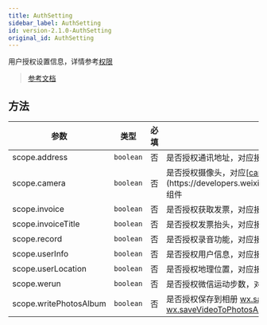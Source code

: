 ```yaml
---
title: AuthSetting
sidebar_label: AuthSetting
id: version-2.1.0-AuthSetting
original_id: AuthSetting
---
```


用户授权设置信息，详情参考[权限](https://developers.weixin.qq.com/miniprogram/dev/framework/open-ability/authorize.html)

> [参考文档](https://developers.weixin.qq.com/miniprogram/dev/framework/open-ability/authorize.html)

## 方法

<table>
  <thead>
    <tr>
      <th>参数</th>
      <th>类型</th>
      <th style="text-align:center">必填</th>
      <th>说明</th>
    </tr>
  </thead>
  <tbody>
    <tr>
      <td>scope.address</td>
      <td><code>boolean</code></td>
      <td style="text-align:center">否</td>
      <td>是否授权通讯地址，对应接口 <a href="https://developers.weixin.qq.com/miniprogram/dev/api/open-api/address/wx.chooseAddress.html">wx.chooseAddress</a></td>
    </tr>
    <tr>
      <td>scope.camera</td>
      <td><code>boolean</code></td>
      <td style="text-align:center">否</td>
      <td>是否授权摄像头，对应[<a href="https://developers.weixin.qq.com/miniprogram/dev/component/camera.html">camera</a>](https://developers.weixin.qq.com/miniprogram/dev/component/camera.html) 组件</td>
    </tr>
    <tr>
      <td>scope.invoice</td>
      <td><code>boolean</code></td>
      <td style="text-align:center">否</td>
      <td>是否授权获取发票，对应接口 <a href="https://developers.weixin.qq.com/miniprogram/dev/api/open-api/invoice/wx.chooseInvoice.html">wx.chooseInvoice</a></td>
    </tr>
    <tr>
      <td>scope.invoiceTitle</td>
      <td><code>boolean</code></td>
      <td style="text-align:center">否</td>
      <td>是否授权发票抬头，对应接口 <a href="https://developers.weixin.qq.com/miniprogram/dev/api/open-api/invoice/wx.chooseInvoiceTitle.html">wx.chooseInvoiceTitle</a></td>
    </tr>
    <tr>
      <td>scope.record</td>
      <td><code>boolean</code></td>
      <td style="text-align:center">否</td>
      <td>是否授权录音功能，对应接口 <a href="https://developers.weixin.qq.com/miniprogram/dev/api/media/recorder/wx.startRecord.html">wx.startRecord</a></td>
    </tr>
    <tr>
      <td>scope.userInfo</td>
      <td><code>boolean</code></td>
      <td style="text-align:center">否</td>
      <td>是否授权用户信息，对应接口 <a href="https://developers.weixin.qq.com/miniprogram/dev/api/open-api/user-info/wx.getUserInfo.html">wx.getUserInfo</a></td>
    </tr>
    <tr>
      <td>scope.userLocation</td>
      <td><code>boolean</code></td>
      <td style="text-align:center">否</td>
      <td>是否授权地理位置，对应接口 <a href="https://developers.weixin.qq.com/miniprogram/dev/api/location/wx.getLocation.html">wx.getLocation</a>, <a href="https://developers.weixin.qq.com/miniprogram/dev/api/location/wx.chooseLocation.html">wx.chooseLocation</a></td>
    </tr>
    <tr>
      <td>scope.werun</td>
      <td><code>boolean</code></td>
      <td style="text-align:center">否</td>
      <td>是否授权微信运动步数，对应接口 <a href="https://developers.weixin.qq.com/miniprogram/dev/api/open-api/werun/wx.getWeRunData.html">wx.getWeRunData</a></td>
    </tr>
    <tr>
      <td>scope.writePhotosAlbum</td>
      <td><code>boolean</code></td>
      <td style="text-align:center">否</td>
      <td>是否授权保存到相册 <a href="https://developers.weixin.qq.com/miniprogram/dev/api/media/image/wx.saveImageToPhotosAlbum.html">wx.saveImageToPhotosAlbum</a>, <a href="https://developers.weixin.qq.com/miniprogram/dev/api/media/video/wx.saveVideoToPhotosAlbum.html">wx.saveVideoToPhotosAlbum</a></td>
    </tr>
  </tbody>
</table>
